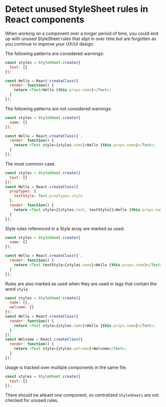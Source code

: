 # Detect unused StyleSheet rules in React components
When working on a component over a longer period of time, you could end up with unused StyleSheet rules that slipt in over time but are forgotten as you continue to improve your UX/UI design.

The following patterns are considered warnings: 

```js
const styles = StyleSheet.create({
  text: {}
});

const Hello = React.createClass({
  render: function() {
    return <Text>Hello {this.props.name}</Text>;
  }
});
```

The following patterns are not considered warnings:
```js
const styles = StyleSheet.create({
  name: {}
});

const Hello = React.createClass({',
  render: function() {
    return <Text style={styles.name}>Hello {this.props.name}</Text>;
  }
});
```
The most common case.

```js
const styles = StyleSheet.create({
  text: {}
});
const Hello = React.createClass({
  propTypes: {
    textStyle: Text.propTypes.style
  },
  render: function() {
    return <Text style={[styles.text, textStyle]}>Hello {this.props.name}</Text>;
  }
});
```
Style rules referenced in a Style array are marked as used.

```js
const styles = StyleSheet.create({
  name: {}
});

const Hello = React.createClass({',
  render: function() {
    return <Text textStyle={styles.name}>Hello {this.props.name}</Text>;
  }
});
```
Rules are also marked as used when they are used in tags that contain the word `style`.

```js
const styles = StyleSheet.create({
  name: {},
  welcome: {}
});
const Hello = React.createClass({
  render: function() {
    return <Text style={styles.name}>Hello {this.props.name}</Text>;
  }
});
const Welcome = React.createClass({
  render: function() {
    return <Text style={styles.welcome}>Welcome</Text>;
  }
});
```
Usage is tracked over multiple components in the same file.

```js
const styles = StyleSheet.create({
  text: {}
});
```
There should be atleast one component, so centralized `StyleSheets` are not checked for unused rules.
